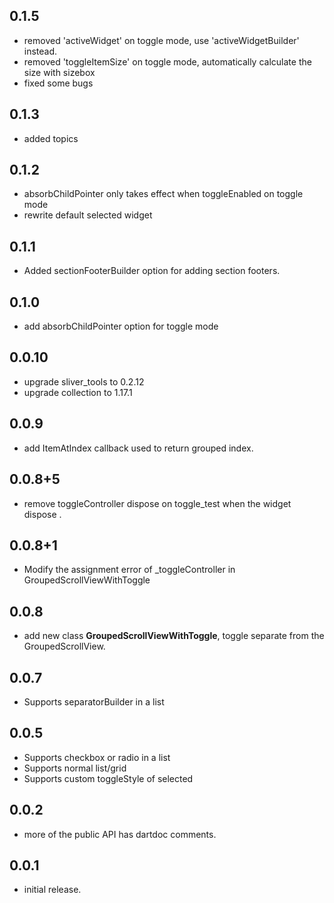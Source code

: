 ## 0.1.5

* removed 'activeWidget' on toggle mode, use 'activeWidgetBuilder' instead.
* removed 'toggleItemSize' on toggle mode, automatically calculate the size with sizebox
* fixed some bugs

## 0.1.3

* added topics

## 0.1.2

* absorbChildPointer only takes effect when toggleEnabled on toggle mode
* rewrite default selected widget

## 0.1.1

* Added sectionFooterBuilder option for adding section footers.

## 0.1.0

* add absorbChildPointer option for toggle mode

## 0.0.10

* upgrade sliver_tools to 0.2.12
* upgrade collection to 1.17.1

## 0.0.9

* add ItemAtIndex callback used to return grouped index.

## 0.0.8+5

* remove toggleController dispose on toggle_test when the widget dispose .

## 0.0.8+1

* Modify the assignment error of _toggleController in GroupedScrollViewWithToggle

## 0.0.8

* add new class **GroupedScrollViewWithToggle**, toggle separate from the GroupedScrollView.

## 0.0.7

* Supports separatorBuilder in a list

## 0.0.5

* Supports checkbox or radio in a list
* Supports normal list/grid
* Supports custom toggleStyle of selected

## 0.0.2

* more of the public API has dartdoc comments.

## 0.0.1

* initial release.
